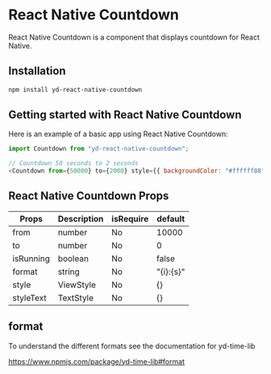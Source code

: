 # React Native Countdown

React Native Countdown is a component that displays countdown for React Native.

## Installation

```sh
npm install yd-react-native-countdown
```

## Getting started with React Native Countdown

Here is an example of a basic app using React Native Countdown:

```js
import Countdown from "yd-react-native-countdown";

// Countdown 50 seconds to 2 seconds
<Countdown from={50000} to={2000} style={{ backgroundColor: "#ffffff88" }} isRunning={isRunning} />;
```

## React Native Countdown Props

| Props     | Description | isRequire | default   |
| --------- | ----------- | --------- | --------- |
| from      | number      | No        | 10000     |
| to        | number      | No        | 0         |
| isRunning | boolean     | No        | false     |
| format    | string      | No        | "{i}:{s}" |
| style     | ViewStyle   | No        | {}        |
| styleText | TextStyle   | No        | {}        |

## format

To understand the different formats see the documentation for yd-time-lib

https://www.npmjs.com/package/yd-time-lib#format
